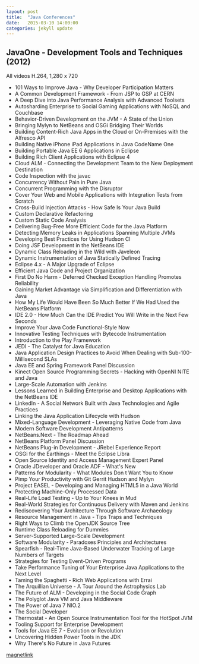 ```yaml
---
layout: post
title:  "Java Conferences"
date:   2015-03-10 14:00:00
categories: jekyll update
---
```


<h2>JavaOne - Development Tools and Techniques (2012)</h2>
All videos H.264, 1,280 x 720

<ul>
<li>101 Ways to Improve Java - Why Developer Participation Matters
<li>A Common Development Framework - From JSP to GSP at CERN
<li>A Deep Dive into Java Performance Analysis with Advanced Toolsets
<li>Autosharding Enterprise to Social Gaming Applications with NoSQL and Couchbase
<li>Behavior-Driven Development on the JVM - A State of the Union
<li>Bringing Mylyn to NetBeans and OSGi Bridging Their Worlds
<li>Building Content-Rich Java Apps in the Cloud or On-Premises with the Alfresco API
<li>Building Native iPhone iPad Applications in Java CodeName One
<li>Building Portable Java EE 6 Applications in Eclipse
<li>Building Rich Client Applications with Eclipse 4
<li>Cloud ALM - Connecting the Development Team to the New Deployment Destination
<li>Code Inspection with the javac
<li>Concurrency Without Pain in Pure Java
<li>Concurrent Programming with the Disruptor
<li>Cover Your Web and Mobile Applications with Integration Tests from Scratch
<li>Cross-Build Injection Attacks - How Safe Is Your Java Build
<li>Custom Declarative Refactoring
<li>Custom Static Code Analysis
<li>Delivering Bug-Free More Efficient Code for the Java Platform
<li>Detecting Memory Leaks in Applications Spanning Multiple JVMs
<li>Developing Best Practices for Using Hudson CI
<li>Doing JSF Development in the NetBeans IDE
<li>Dynamic Class Reloading in the Wild with Javeleon
<li>Dynamic Instrumentation of Java Statically Defined Tracing
<li>Eclipse 4.x - A Major Upgrade of Eclipse
<li>Efficient Java Code and Project Organization
<li>First Do No Harm - Deferred Checked Exception Handling Promotes Reliability
<li>Gaining Market Advantage via Simplification and Differentiation with Java
<li>How My Life Would Have Been So Much Better If We Had Used the NetBeans Platform
<li>IDE 2.0 - How Much Can the IDE Predict You Will Write in the Next Few Seconds
<li>Improve Your Java Code Functional-Style Now
<li>Innovative Testing Techniques with Bytecode Instrumentation
<li>Introduction to the Play Framework
<li>JEDI - The Catalyst for Java Education
<li>Java Application Design Practices to Avoid When Dealing with Sub-100-Millisecond SLAs
<li>Java EE and Spring Framework Panel Discussion
<li>Kinect Open Source Programming Secrets - Hacking with OpenNI NITE and Java
<li>Large-Scale Automation with Jenkins
<li>Lessons Learned in Building Enterprise and Desktop Applications with the NetBeans IDE
<li>LinkedIn - A Social Network Built with Java Technologies and Agile Practices
<li>Linking the Java Application Lifecycle with Hudson
<li>Mixed-Language Development - Leveraging Native Code from Java
<li>Modern Software Development Antipatterns
<li>NetBeans.Next - The Roadmap Ahead
<li>NetBeans Platform Panel Discussion
<li>NetBeans Plug-in Development - JRebel Experience Report
<li>OSGi for the Earthings - Meet the Eclipse Libra
<li>Open Source Identity and Access Management Expert Panel
<li>Oracle JDeveloper and Oracle ADF - What's New
<li>Patterns for Modularity - What Modules Don t Want You to Know
<li>Pimp Your Productivity with Git Gerrit Hudson and Mylyn
<li>Project EASEL - Developing and Managing HTML5 in a Java World
<li>Protecting Machine-Only Processed Data
<li>Real-Life Load Testing - Up to Your Knees in Mud
<li>Real-World Strategies for Continuous Delivery with Maven and Jenkins
<li>Rediscovering Your Architecture Through Software Archaeology
<li>Resource Management in Java - Tips Traps and Techniques
<li>Right Ways to Climb the OpenJDK Source Tree
<li>Runtime Class Reloading for Dummies
<li>Server-Supported Large-Scale Development
<li>Software Modularity - Paradoxes Principles and Architectures
<li>Spearfish - Real-Time Java-Based Underwater Tracking of Large Numbers of Targets
<li>Strategies for Testing Event-Driven Programs
<li>Take Performance Tuning of Your Enterprise Java Applications to the Next Level
<li>Taming the Spaghetti - Rich Web Applications with Errai
<li>The Arquillian Universe - A Tour Around the Astrophysics Lab
<li>The Future of ALM - Developing in the Social Code Graph
<li>The Polyglot Java VM and Java Middleware
<li>The Power of Java 7 NIO.2
<li>The Social Developer
<li>Thermostat - An Open Source Instrumentation Tool for the HotSpot JVM
<li>Tooling Support for Enterprise Development
<li>Tools for Java EE 7 - Evolution or Revolution
<li>Uncovering Hidden Power Tools in the JDK
<li>Why There's No Future in Java Futures
</ul>
  
  
<a href="magnet:?xt=urn:btih:6f84a6028c34b01a73ca629e6a1f670f9a0e4766&dn=JavaOne%20-%20Development%20Tools%20and%20Techniques%20%282012%29&tr=http%3A%2F%2Fbt2.rutracker.org%2Fann%3Fuk%3D6WROVr5o1y&tr=http%3A%2F%2Fretracker.local%2Fannounce">magnetlink</a>

